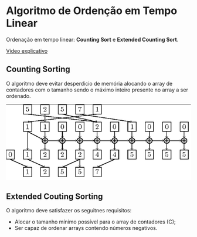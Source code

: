 # Algoritmo de Ordenção em Tempo Linear
Ordenação em tempo linear: **Counting Sort** e **Extended Counting Sort**.

[Vídeo explicativo](https://www.youtube.com/watch?v=vg9XKn7Oe1Y&feature=youtu.be) 

## Counting Sorting
O algoritmo deve evitar desperdicio de memória alocando o array de contadores com o tamanho sendo o máximo inteiro 
presente no array a ser ordenado.
 
![Counting Sort](https://github.com/juliafealves/leda-ordenacao-linear/blob/master/counting_sort.png "Counting Sort")


## Extended Couting Sorting

O algoritmo deve satisfazer os seguitnes requisitos: 
- Alocar o tamanho mínimo possível para o array de contadores (C);
- Ser capaz de ordenar arrays contendo números negativos.
